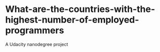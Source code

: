 # What-are-the-countries-with-the-highest-number-of-employed-programmers
A Udacity nanodegree project

